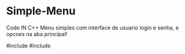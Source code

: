 # Simple-Menu
Code IN C++
Menu simples com interface de usuario login e senha, e opcoes na aba principal!

#include <iostream>
#include <string>


